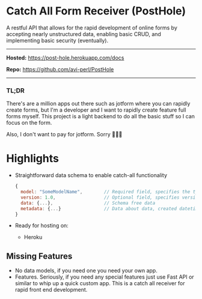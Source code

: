 # Catch All Form Receiver (PostHole)

A restful API that allows for the rapid development of online forms by accepting nearly unstructured data, enabling
basic CRUD, and implementing basic security (eventually).

---

**Hosted:** https://post-hole.herokuapp.com/docs

**Repo:** https://github.com/avi-perl/PostHole

---

### TL;DR

There's are a million apps out there such as jotform where you can rapidly create forms, but I'm a developer and I want to
rapidly create feature full forms myself. This project is a light backend to do all the basic stuff so I can focus on
the form.

Also, I don't want to pay for jotform. Sorry 🤷🏻‍♂️

# Highlights

- Straightforward data schema to enable catch-all functionality

    ```jsx
    {
      model: "SomeModelName",        // Required field, specifies the type of data.
      version: 1.0,                  // Optional field, specifies version information about the data.
      data: {...},                   // Schema free data
      metadata: {...}                // Data about data, created datetime, delete status, etc. 
    }
    ```

- Ready for hosting on:

  - Heroku

## Missing Features

- No data models, if you need one you need your own app.
- Features. Seriously, if you need any special features just use Fast API or similar to whip up a quick custom app. This
  is a catch all receiver for rapid front end development.